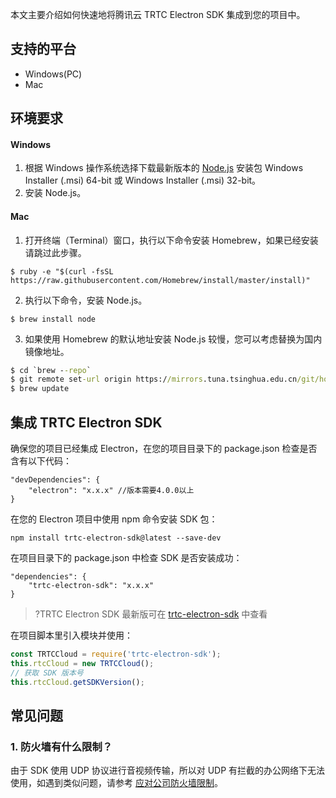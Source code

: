 本文主要介绍如何快速地将腾讯云 TRTC Electron SDK 集成到您的项目中。

## 支持的平台
-  Windows(PC)
-  Mac

## 环境要求

#### Windows 
1. 根据 Windows 操作系统选择下载最新版本的 [Node.js](https://nodejs.org/en/download/) 安装包 Windows Installer (.msi) 64-bit 或 Windows Installer (.msi) 32-bit。
2. 安装 Node.js。

#### Mac
1. 打开终端（Terminal）窗口，执行以下命令安装 Homebrew，如果已经安装请跳过此步骤。
```
$ ruby -e "$(curl -fsSL https://raw.githubusercontent.com/Homebrew/install/master/install)"
```
2. 执行以下命令，安装 Node.js。
```
$ brew install node
```
3. 如果使用 Homebrew 的默认地址安装 Node.js 较慢，您可以考虑替换为国内镜像地址。
```cmd
$ cd `brew --repo`
$ git remote set-url origin https://mirrors.tuna.tsinghua.edu.cn/git/homebrew/brew.git
$ brew update
```

## 集成 TRTC Electron SDK

确保您的项目已经集成 Electron，在您的项目目录下的 package.json 检查是否含有以下代码：
```
"devDependencies": {
	"electron": "x.x.x" //版本需要4.0.0以上
}
```

在您的 Electron 项目中使用 npm 命令安装 SDK 包：

```
npm install trtc-electron-sdk@latest --save-dev
```

在项目目录下的 package.json 中检查 SDK 是否安装成功：
```
"dependencies": {
    "trtc-electron-sdk": "x.x.x"
}
```
>?TRTC Electron SDK 最新版可在 [trtc-electron-sdk](https://www.npmjs.com/package/trtc-electron-sdk) 中查看

在项目脚本里引入模块并使用：

```javascript
const TRTCCloud = require('trtc-electron-sdk');
this.rtcCloud = new TRTCCloud();
// 获取 SDK 版本号
this.rtcCloud.getSDKVersion();
```

## 常见问题

### 1. 防火墙有什么限制？

由于 SDK 使用 UDP 协议进行音视频传输，所以对 UDP 有拦截的办公网络下无法使用，如遇到类似问题，请参考 [应对公司防火墙限制](https://cloud.tencent.com/document/product/647/34399)。
